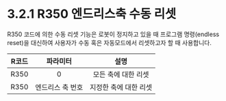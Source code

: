 ﻿# 3.2.1 R350 엔드리스축 수동 리셋
R350 코드에 의한 수동 리셋 기능은 로봇이 정지하고 있을 때 프로그램 명령(endless reset)을 대신하여 사용자가 수동 혹은 자동모드에서 리셋하고자 할 때 사용합니다.

|         **R코드**     |         **파라미터**  |        **설명**       |
| :-------------------: | :-------------------: | :-------------------: |
| R350                  |        0              | 모든 축에 대한 리셋    |
| R350                  |   엔드리스 축 번호     | 지정한 축에 대한 리셋  |